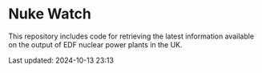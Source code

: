 # Nuke Watch

This repository includes code for retrieving the latest information available on the output of EDF nuclear power plants in the UK.

Last updated: 2024-10-13 23:13